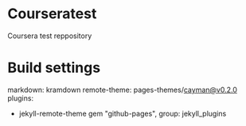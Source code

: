 # Courseratest
Coursera test reppository
# Build settings
markdown: kramdown
remote-theme: pages-themes/cayman@v0.2.0
plugins:
- jekyll-remote-theme
gem "github-pages", group: jekyll_plugins
